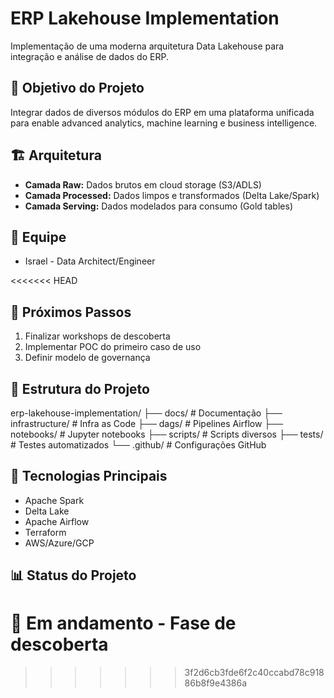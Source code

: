 # ERP Lakehouse Implementation

Implementação de uma moderna arquitetura Data Lakehouse para integração e análise de dados do ERP.

## 🚀 Objetivo do Projeto
Integrar dados de diversos módulos do ERP em uma plataforma unificada para enable advanced analytics, machine learning e business intelligence.

## 🏗️ Arquitetura
- **Camada Raw:** Dados brutos em cloud storage (S3/ADLS)
- **Camada Processed:** Dados limpos e transformados (Delta Lake/Spark)
- **Camada Serving:** Dados modelados para consumo (Gold tables)

## 👥 Equipe
- Israel - Data Architect/Engineer

<<<<<<< HEAD
## 📅 Próximos Passos
1. Finalizar workshops de descoberta
2. Implementar POC do primeiro caso de uso
3. Definir modelo de governança

## 📁 Estrutura do Projeto

erp-lakehouse-implementation/
├── docs/ # Documentação
├── infrastructure/ # Infra as Code
├── dags/ # Pipelines Airflow
├── notebooks/ # Jupyter notebooks
├── scripts/ # Scripts diversos
├── tests/ # Testes automatizados
└── .github/ # Configurações GitHub


## 🔧 Tecnologias Principais
- Apache Spark
- Delta Lake
- Apache Airflow
- Terraform
- AWS/Azure/GCP

## 📊 Status do Projeto
🚧 Em andamento - Fase de descoberta
=======
>>>>>>> 3f2d6cb3fde6f2c40ccabd78c91886b8f9e4386a
